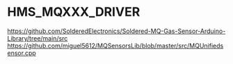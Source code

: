 # HMS_MQXXX_DRIVER
https://github.com/SolderedElectronics/Soldered-MQ-Gas-Sensor-Arduino-Library/tree/main/src
https://github.com/miguel5612/MQSensorsLib/blob/master/src/MQUnifiedsensor.cpp